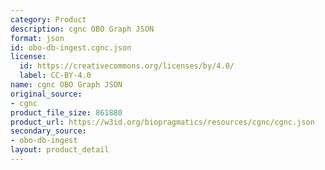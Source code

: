 ```yaml
---
category: Product
description: cgnc OBO Graph JSON
format: json
id: obo-db-ingest.cgnc.json
license:
  id: https://creativecommons.org/licenses/by/4.0/
  label: CC-BY-4.0
name: cgnc OBO Graph JSON
original_source:
- cgnc
product_file_size: 861880
product_url: https://w3id.org/biopragmatics/resources/cgnc/cgnc.json
secondary_source:
- obo-db-ingest
layout: product_detail
---
```


